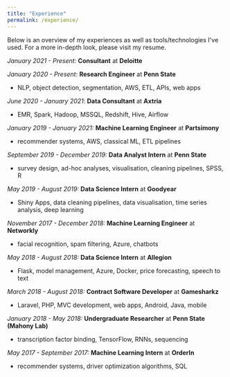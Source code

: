 ```yaml
---
title: "Experience"
permalink: /experience/
---
```


Below is an overview of my experiences as well as tools/technologies I've used. For a more in-depth look, please visit my resume.

_January 2021 - Present:_ **Consultant** at **Deloitte**

_January 2020 - Present:_ **Research Engineer** at **Penn State**
- NLP, object detection, segmentation, AWS, ETL, APIs, web apps

_June 2020 - January 2021_: **Data Consultant** at **Axtria**
- EMR, Spark, Hadoop, MSSQL, Redshift, Hive, Airflow

_January 2019 - January 2021:_ **Machine Learning Engineer** at **Partsimony**
- recommender systems, AWS, classical ML, ETL pipelines

_September 2019 - December 2019:_ **Data Analyst Intern** at **Penn State**
- survey design, ad-hoc analyses, visualisation, cleaning pipelines, SPSS, R

_May 2019 - August 2019:_ **Data Science Intern** at **Goodyear**
- Shiny Apps, data cleaning pipelines, data visualisation, time series analysis, deep learning

_November 2017 - December 2018:_ **Machine Learning Engineer** at **Networkly**
- facial recognition, spam filtering, Azure, chatbots

_May 2018 - August 2018:_ **Data Science Intern** at **Allegion**
- Flask, model management, Azure, Docker, price forecasting, speech to text

_March 2018 - August 2018:_ **Contract Software Developer** at **Gamesharkz**
- Laravel, PHP, MVC development, web apps, Android, Java, mobile

_January 2018 - May 2018:_ **Undergraduate Researcher** at **Penn State (Mahony Lab)**
- transcription factor binding, TensorFlow, RNNs, sequencing

_May 2017 - September 2017:_ **Machine Learning Intern** at **OrderIn**
- recommender systems, driver optimization algorithms, SQL


